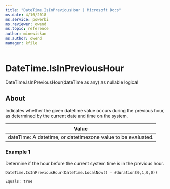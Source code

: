```yaml
---
title: "DateTime.IsInPreviousHour | Microsoft Docs"
ms.date: 4/16/2018
ms.service: powerbi
ms.reviewer: owend
ms.topic: reference
author: minewiskan
ms.author: owend
manager: kfile
---
```

# DateTime.IsInPreviousHour
DateTime.IsInPreviousHour(dateTime as any) as nullable logical  
  
## About  
Indicates whether the given datetime value occurs during the previous hour, as determined by the current date and time on the system.  
  
|Value|  
|---------|  
|dateTime: A datetime, or datetimezone value to be evaluated.|  
  
### Example 1  
Determine if the hour before the current system time is in the previous hour.  
  
```  
DateTime.IsInPreviousHour(DateTime.LocalNow() - #duration(0,1,0,0))  
```  
  
```  
Equals: true  
```  

